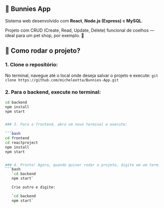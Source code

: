 ## 🐇 Bunnies App

Sistema web desenvolvido com **React**, **Node.js (Express)** e **MySQL**.

Projeto com CRUD (Create, Read, Update, Delete) funcional de coelhos — ideal para um pet shop, por exemplo. 🐰

## 💭 Como rodar o projeto? 

### 1. Clone o repositório:
No terminal, navegue até o local onde deseja salvar o projeto e execute:
`git clone https://github.com/micheleotta/Bunnies-App.git`


### 2. Para o backend, execute no terminal:
```bash
cd backend
npm install
npm start


### 3. Para o frontend, abra um novo terminal e execute:
   
```bash
cd frontend
cd reactproject
npm install
npm start


### 4. Pronto! Agora, quando quiser rodar o projeto, digite em um terminal:
```bash
   `cd backend
   npm start`

   Crie outro e digite:

   `cd backend
   npm start`
